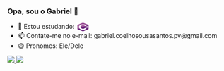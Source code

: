 <div style="background-image: url('https://i.ytimg.com/vi/P-sP9PbZTX0/maxresdefault.jpg'); background-size: cover; background-position: center;">
  <h3>Opa, sou o Gabriel 👋</h3>
  <ul>
    <li>🌱 Estou estudando: <img align="center" title="C#" alt="CSharp" height="20" width="30" src="https://raw.githubusercontent.com/devicons/devicon/master/icons/csharp/csharp-original.svg"></li>
    <li>📫 Contate-me no e-mail: gabriel.coelhosousasantos.pv@gmail.com</li>
    <li>😄 Pronomes: Ele/Dele</li>
  </ul>
  <a href="https://beacons.ai/NUBsGP">
    <img height="180em" src="https://github-readme-stats.vercel.app/api?username=NUBsGP&show_icons=true&theme=shadow_blue&include_all_commits=true&count_private=true"/>
    <img height="180em" src="https://github-readme-stats.vercel.app/api/top-langs/?username=NUBsGP&layout=compact&langs_count=16&theme=shadow_blue"/>
  </a>
</div>
    
<!--
**NUBsGP/NUBsGP** is a ✨ _special_ ✨ repository because its `README.md` (this file) appears on your GitHub profile.

Here are some ideas to get you started:

- 🔭 I’m currently working on ...
- 🌱 I’m currently learning ...
- 👯 I’m looking to collaborate on ...
- 🤔 I’m looking for help with ...
- 💬 Ask me about ...
- 📫 How to reach me: ...
- 😄 Pronouns: ...
- ⚡ Fun fact: ...
-->

